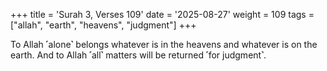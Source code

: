 +++
title = 'Surah 3, Verses 109'
date = '2025-08-27'
weight = 109
tags = ["allah", "earth", "heavens", "judgment"]
+++

To Allah ˹alone˺ belongs whatever is in the heavens and whatever is on the earth. And to Allah ˹all˺ matters will be returned ˹for judgment˺.